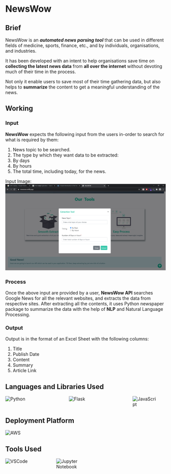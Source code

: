 # NewsWow

## Brief

NewsWow is an **_automated_ _news_ _parsing_ _tool_** that can be used in different fields of medicine, sports, finance, etc., and by individuals, organisations, and industries.

It has been developed with an intent to help organisations save time on **collecting the latest news data** from **all over the internet** without devoting much of their time in the process.

Not only it enable users to save most of their time gathering data, but also helps to **summarize** the content to get a meaningful understanding of the news. 

## Working

### Input
**NewsWow** expects the following input from the users in-order to search for what is required by them:

1. News topic to be searched.
2. The type by which they want data to be extracted:
  1. By days
  2. By hours
3. The total time, including today, for the news.

Input Image:
![alt text](https://github.com/vishalghosh7/NewsWOW/blob/master/website.png "Website image")

### Process
Once the above input are provided by a user, **NewsWow API** searches Google News for all the relevant websites, and extracts the data from respective sites.
After extracting all the contents, it uses Python newspaper package to summarize the data with the help of **NLP** and Natural Language Processing.

### Output
Output is in the format of an Excel Sheet with the following columns:
1. Title
2. Publish Date
3. Content
4. Summary
5. Article Link


## Languages and Libraries Used

<div style="display: flex;">
<img src="https://www.python.org/static/img/python-logo@2x.png" width="120" alt="Python" style="margin-right: 5rem"/>
<img src="https://flask.palletsprojects.com/en/1.1.x/_images/flask-logo.png" width="120" alt="Flask" style="margin-right: 5rem"/>
<img src="https://upload.wikimedia.org/wikipedia/commons/thumb/9/99/Unofficial_JavaScript_logo_2.svg/300px-Unofficial_JavaScript_logo_2.svg.png" width="80" alt="JavaScript"/>
</div>

## Deployment Platform

<div style="display: flex">
  <img src="https://miro.medium.com/max/640/1*B9CIOrxdROHvtdmouQA1_A.png" width="150" alt="AWS">
</div>

## Tools Used

<div style="display: flex;">
  <img src="https://user-images.githubusercontent.com/674621/71187801-14e60a80-2280-11ea-94c9-e56576f76baf.png" width="80" alt="VSCode" style="margin-right: 5rem"/>
  <img src="https://upload.wikimedia.org/wikipedia/commons/thumb/3/38/Jupyter_logo.svg/1200px-Jupyter_logo.svg.png" width="80" alt="Jupyter Notebook"/>
 </div>










